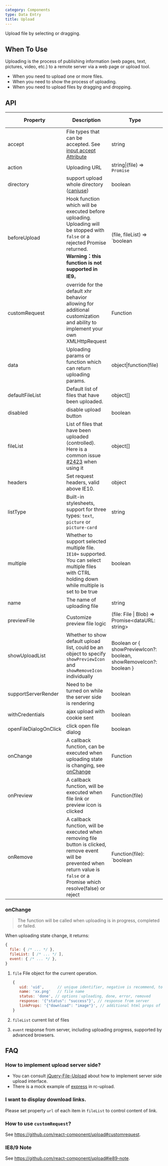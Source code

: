 ```yaml
---
category: Components
type: Data Entry
title: Upload
---
```


Upload file by selecting or dragging.

## When To Use

Uploading is the process of publishing information (web pages, text, pictures, video, etc.) to a remote server via a web page or upload tool.

- When you need to upload one or more files.
- When you need to show the process of uploading.
- When you need to upload files by dragging and dropping.

## API

| Property | Description | Type | Default | Version Added |
| --- | --- | --- | --- | --- |
| accept | File types that can be accepted. See [input accept Attribute](https://developer.mozilla.org/en-US/docs/Web/HTML/Element/input/file#accept) | string | - | 3.0.0 |
| action | Uploading URL | string\|(file) => `Promise` | - | 3.0.0 |
| directory | support upload whole directory ([caniuse](https://caniuse.com/#feat=input-file-directory)) | boolean | false | 3.7.0 |
| beforeUpload | Hook function which will be executed before uploading. Uploading will be stopped with `false` or a rejected Promise returned. **Warning：this function is not supported in IE9**。 | (file, fileList) => `boolean | Promise` | - | 3.0.0 |
| customRequest | override for the default xhr behavior allowing for additional customization and ability to implement your own XMLHttpRequest | Function | - | 3.0.0 |
| data | Uploading params or function which can return uploading params. | object\|function(file) | - | 3.0.0 |
| defaultFileList | Default list of files that have been uploaded. | object\[] | - | 3.0.0 |
| disabled | disable upload button | boolean | false | 3.0.0 |
| fileList | List of files that have been uploaded (controlled). Here is a common issue [#2423](https://github.com/ant-design/ant-design/issues/2423) when using it | object\[] | - | 3.0.0 |
| headers | Set request headers, valid above IE10. | object | - | 3.0.0 |
| listType | Built-in stylesheets, support for three types: `text`, `picture` or `picture-card` | string | 'text' | 3.0.0 |
| multiple | Whether to support selected multiple file. `IE10+` supported. You can select multiple files with CTRL holding down while multiple is set to be true | boolean | false | 3.0.0 |
| name | The name of uploading file | string | 'file' | 3.0.0 |
| previewFile | Customize preview file logic | (file: File \| Blob) => Promise<dataURL: string> | - | 3.17.0 |
| showUploadList | Whether to show default upload list, could be an object to specify `showPreviewIcon` and `showRemoveIcon` individually | Boolean or { showPreviewIcon?: boolean, showRemoveIcon?: boolean } | true | 3.0.0 |
| supportServerRender | Need to be turned on while the server side is rendering | boolean | false | 3.0.0 |
| withCredentials | ajax upload with cookie sent | boolean | false | 3.0.0 |
| openFileDialogOnClick | click open file dialog | boolean | true | 3.10.0 |
| onChange | A callback function, can be executed when uploading state is changing, see [onChange](#onChange) | Function | - | 3.0.0 |
| onPreview | A callback function, will be executed when file link or preview icon is clicked | Function(file) | - | 3.0.0 |
| onRemove | A callback function, will be executed when removing file button is clicked, remove event will be prevented when return value is `false` or a Promise which resolve(false) or reject | Function(file): `boolean | Promise` | - | 3.0.0 |

### onChange

> The function will be called when uploading is in progress, completed or failed.

When uploading state change, it returns:

```js
{
  file: { /* ... */ },
  fileList: [ /* ... */ ],
  event: { /* ... */ },
}
```

1. `file` File object for the current operation.

   ```js
   {
      uid: 'uid',      // unique identifier, negative is recommend, to prevent interference with internal generated id
      name: 'xx.png'   // file name
      status: 'done', // options：uploading, done, error, removed
      response: '{"status": "success"}', // response from server
      linkProps: '{"download": "image"}', // additional html props of file link
   }
   ```

2. `fileList` current list of files
3. `event` response from server, including uploading progress, supported by advanced browsers.

## FAQ

### How to implement upload server side?

- You can consult [jQuery-File-Upload](https://github.com/blueimp/jQuery-File-Upload/wiki#server-side) about how to implement server side upload interface.
- There is a mock example of [express](https://github.com/react-component/upload/blob/master/server.js) in rc-upload.

### I want to display download links.

Please set property `url` of each item in `fileList` to control content of link.

### How to use `customRequest`?

See <https://github.com/react-component/upload#customrequest>.

### IE8/9 Note

See <https://github.com/react-component/upload#ie89-note>.
